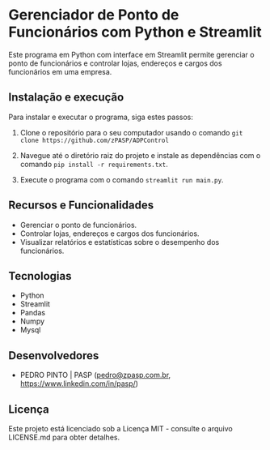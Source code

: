 # Gerenciador de Ponto de Funcionários com Python e Streamlit

Este programa em Python com interface em Streamlit permite gerenciar o ponto de funcionários e controlar lojas, endereços e cargos dos funcionários em uma empresa.

## Instalação e execução

Para instalar e executar o programa, siga estes passos:

1. Clone o repositório para o seu computador usando o comando `git clone https://github.com/zPASP/ADPControl`

2. Navegue até o diretório raiz do projeto e instale as dependências com o comando `pip install -r requirements.txt`.

3. Execute o programa com o comando `streamlit run main.py`.


## Recursos e Funcionalidades

- Gerenciar o ponto de funcionários.
- Controlar lojas, endereços e cargos dos funcionários.
- Visualizar relatórios e estatísticas sobre o desempenho dos funcionários.

## Tecnologias

- Python
- Streamlit
- Pandas
- Numpy
- Mysql

## Desenvolvedores

- PEDRO PINTO | PASP (pedro@zpasp.com.br, https://www.linkedin.com/in/pasp/)

## Licença

Este projeto está licenciado sob a Licença MIT - consulte o arquivo LICENSE.md para obter detalhes.